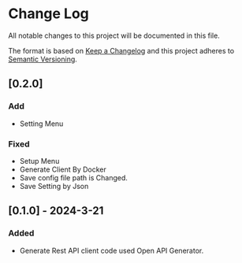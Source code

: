# Change Log

All notable changes to this project will be documented in this file.

The format is based on [Keep a Changelog](http://keepachangelog.com/)
and this project adheres to [Semantic Versioning](http://semver.org/).

## [0.2.0]

### Add

- Setting Menu

### Fixed

- Setup Menu
- Generate Client By Docker
- Save config file path is Changed.
- Save Setting by Json

## [0.1.0] - 2024-3-21

### Added

- Generate Rest API client code used Open API Generator.
